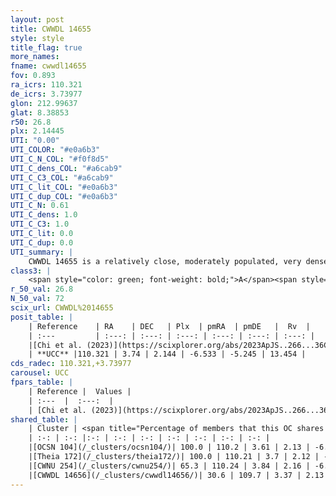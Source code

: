 ```yaml
---
layout: post
title: CWWDL 14655
style: style
title_flag: true
more_names: 
fname: cwwdl14655
fov: 0.893
ra_icrs: 110.321
de_icrs: 3.73977
glon: 212.99637
glat: 8.38853
r50: 26.8
plx: 2.14445
UTI: "0.00"
UTI_COLOR: "#e0a6b3"
UTI_C_N_COL: "#f0f8d5"
UTI_C_dens_COL: "#a6cab9"
UTI_C_C3_COL: "#a6cab9"
UTI_C_lit_COL: "#e0a6b3"
UTI_C_dup_COL: "#e0a6b3"
UTI_C_N: 0.61
UTI_C_dens: 1.0
UTI_C_C3: 1.0
UTI_C_lit: 0.0
UTI_C_dup: 0.0
UTI_summary: |
    CWWDL 14655 is a relatively close, moderately populated, very dense object of very high C3 quality. It was recently reported in the literature.<br><br><span style="color: #99180f; font-weight: bold;">Warning: </span>This is very likely a duplicate object, which shares a large percentage of members with at least one previously reported entry, and a moderate percentage with at least one entry reported in the same catalogue.
class3: |
    <span style="color: green; font-weight: bold;">A</span><span style="color: green; font-weight: bold;">A</span>
r_50_val: 26.8
N_50_val: 72
scix_url: CWWDL%2014655
posit_table: |
    | Reference    | RA    | DEC   | Plx  | pmRA  | pmDE   |  Rv  |
    | :---         | :---: | :---: | :---: | :---: | :---: | :---: |
    |[Chi et al. (2023)](https://scixplorer.org/abs/2023ApJS..266...36C) | 110.379 | 3.834 | 2.152 | -6.551 | -5.224 | 12.932 |
    | **UCC** |110.321 | 3.74 | 2.144 | -6.533 | -5.245 | 13.454 | 
cds_radec: 110.321,+3.73977
carousel: UCC
fpars_table: |
    | Reference |  Values |
    | :---  |  :---:  |
    | [Chi et al. (2023)](https://scixplorer.org/abs/2023ApJS..266...36C) | `logAge=6.98, Z=0.12` |
shared_table: |
    | Cluster | <span title="Percentage of members that this OC shares with the ones listed">%</span>   | RA   | DEC   | Plx   | pmRA  | pmDE  | Rv | UTI |
    | :-: | :-: |:-: | :-: | :-: | :-: | :-: | :-: | :-: |
    |[OCSN 104](/_clusters/ocsn104/)| 100.0 | 110.2 | 3.61 | 2.13 | -6.5 | -5.1 | 13.56 |0.48 |
    |[Theia 172](/_clusters/theia172/)| 100.0 | 110.21 | 3.7 | 2.12 | -6.5 | -5.12 | 13.56 |0.05 |
    |[CWNU 254](/_clusters/cwnu254/)| 65.3 | 110.24 | 3.84 | 2.16 | -6.51 | -5.23 | 12.63 |0.55 |
    |[CWWDL 14656](/_clusters/cwwdl14656/)| 30.6 | 109.7 | 3.37 | 2.13 | -6.46 | -5.05 | 15.02 |0.0 |
---
```

